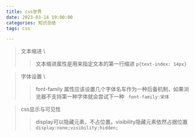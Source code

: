 ```yaml
---
title: css世界
date: 2023-03-14 19:00:00
categories: 知识总结
tags: css

---
```


> 文本缩进 \
>> 文本缩进属性是用来指定文本的第一行缩进
`p{text-index: 14px} `

> 字体设置 \
>> font-family 属性应该设置几个字体名车作为一种后备机制，如果浏览器不支持第一种字体就会尝试下一种
` font-family:宋体`


> css显示与可见性
>> display可以隐藏元素，不占位置。visibility隐藏元素依然占据位置
` display:none;visibility:hidden;`
